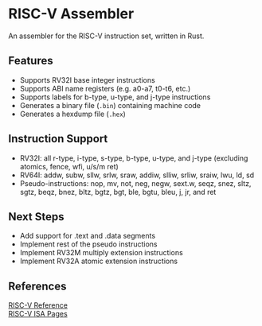 # RISC-V Assembler
An assembler for the RISC-V instruction set, written in Rust.

## Features
- Supports RV32I base integer instructions
- Supports ABI name registers (e.g. a0-a7, t0-t6, etc.)
- Supports labels for b-type, u-type, and j-type instructions
- Generates a binary file (`.bin`) containing machine code
- Generates a hexdump file (`.hex`)

## Instruction Support
- RV32I: all r-type, i-type, s-type, b-type, u-type, and j-type (excluding atomics, fence, wfi, u/s/m ret)
- RV64I: addw, subw, sllw, srlw, sraw, addiw, slliw, srliw, sraiw, lwu, ld, sd
- Pseudo-instructions: nop, mv, not, neg, negw, sext.w, seqz, snez, sltz, sgtz, beqz, bnez, bltz, bgtz, bgt, ble, bgtu, bleu, j, jr, and ret

## Next Steps
- Add support for .text and .data segments
- Implement rest of the pseudo instructions
- Implement RV32M multiply extension instructions
- Implement RV32A atomic extension instructions

## References
[RISC-V Reference](https://www.cs.sfu.ca/~ashriram/Courses/CS295/assets/notebooks/RISCV/RISCV_CARD.pdf)  
[RISC-V ISA Pages](https://msyksphinz-self.github.io/riscv-isadoc/html/rv64i.html)  